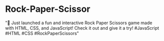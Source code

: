 # Rock-Paper-Scissor
"🚀 Just launched a fun and interactive Rock Paper Scissors game made with HTML, CSS, and JavaScript!  Check it out and give it a try!  #JavaScript #HTML #CSS #RockPaperScissors"
